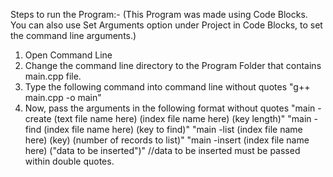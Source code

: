 Steps to run the Program:-
(This Program was made using Code Blocks. 
You can also use Set Arguments option under Project in Code Blocks,
to set the command line arguments.)

1. Open Command Line
2. Change the command line directory to the Program Folder 
   that contains main.cpp file.
3. Type the following command into command line without quotes
   "g++ main.cpp -o main"
4. Now, pass the arguments in the following format without quotes
   "main -create (text file name here) (index file name here) (key length)"
   "main -find (index file name here) (key to find)"
   "main -list (index file name here) (key) (number of records to list)"
   "main -insert (index file name here) ("data to be inserted")" //data to be inserted must be passed within double quotes.
 